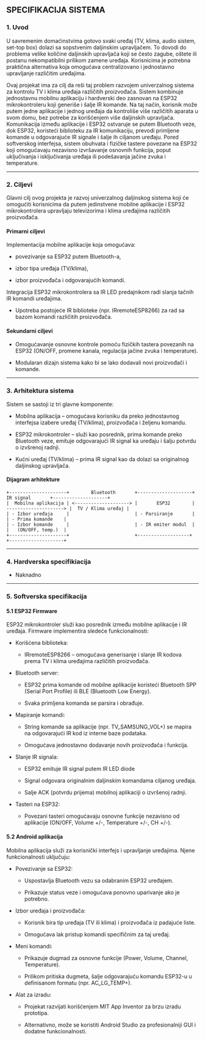 ## SPECIFIKACIJA SISTEMA

### 1. Uvod

U savremenim domaćinstvima gotovo svaki uređaj (TV, klima, audio sistem, set-top box) dolazi sa sopstvenim daljinskim upravljačem. 
To dovodi do problema velike količine daljinskih upravljača koji se često zagube, oštete ili postanu nekompatibilni prilikom zamene uređaja. 
Korisnicima je potrebna praktična alternativa koja omogućava centralizovano i jednostavno upravljanje različitim uređajima.

Ovaj projekat ima za cilj da reši taj problem razvojem univerzalnog sistema za kontrolu TV i klima uređaja različitih proizvođača. 
Sistem kombinuje jednostavnu mobilnu aplikaciju i hardverski deo zasnovan na ESP32 mikrokontroleru koji generiše i šalje IR komande. 
Na taj način, korisnik može putem jedne aplikacije i jednog uređaja da kontroliše više različitih aparata u svom domu, bez potrebe za korišćenjem više daljinskih upravljača.
Komunikacija između aplikacije i ESP32 ostvaruje se putem Bluetooth veze, dok ESP32, koristeći biblioteku za IR komunikaciju, prevodi primljene komande u odgovarajuće IR signale i šalje ih ciljanom uređaju. 
Pored softverskog interfejsa, sistem obuhvata i fizičke tastere povezane na ESP32 koji omogućavaju nezavisno izvršavanje osnovnih funkcija, poput uključivanja i isključivanja uređaja ili podešavanja jačine zvuka i temperature.

---

### 2. Ciljevi

Glavni cilj ovog projekta je razvoj univerzalnog daljinskog sistema koji će omogućiti korisnicima da putem jedinstvene mobilne aplikacije i ESP32 mikrokontrolera upravljaju televizorima i klima uređajima različitih proizvođača.

#### Primarni ciljevi

Implementacija mobilne aplikacije koja omogućava:

- povezivanje sa ESP32 putem Bluetooth-a,

- izbor tipa uređaja (TV/klima),

- izbor proizvođača i odgovarajućih komandi.

Integracija ESP32 mikrokontrolera sa IR LED predajnikom radi slanja tačnih IR komandi uređajima.

- Upotreba postojeće IR biblioteke (npr. IRremoteESP8266) za rad sa bazom komandi različitih proizvođača.

#### Sekundarni ciljevi

- Omogućavanje osnovne kontrole pomoću fizičkih tastera povezanih na ESP32 (ON/OFF, promene kanala, regulacija jačine zvuka i temperature).

- Modularan dizajn sistema kako bi se lako dodavali novi proizvođači i komande.

---

### 3. Arhitektura sistema
Sistem se sastoji iz tri glavne komponente:

- Mobilna aplikacija – omogućava korisniku da preko jednostavnog interfejsa izabere uređaj (TV/klima), proizvođača i željenu komandu.

- ESP32 mikrokontroler – služi kao posrednik, prima komande preko Bluetooth veze, emituje odgovarajući IR signal ka uređaju i šalju potvrdu o izvšrenoj radnji.

- Kućni uređaj (TV/klima) – prima IR signal kao da dolazi sa originalnog daljinskog upravljača.

#### Dijagram arhitekture
```
+---------------------+        Bluetooth       +--------------------+        IR signal       +--------------------+
|  Mobilna aplikacija | <--------------------> |       ESP32        | ---------------------> |  TV / Klima uređaj |
| - Izbor uređaja     |                        | - Parsiranje       |                        | - Prima komande    |
| - Izbor komande     |                        | - IR emiter modul  |                        |   (ON/OFF, temp.)  | 
+---------------------+                        +-------------------+                         +--------------------+
```

---

### 4. Hardverska specifikiacija
- Naknadno


---

### 5. Softverska specifikacija
#### 5.1 ESP32 Firmware

ESP32 mikrokontroler služi kao posrednik između mobilne aplikacije i IR uređaja. 
Firmware implementira sledeće funkcionalnosti:

- Korišćena biblioteka:

  - IRremoteESP8266 – omogućava generisanje i slanje IR kodova prema TV i klima uređajima različitih proizvođača.

- Bluetooth server:

  - ESP32 prima komande od mobilne aplikacije koristeći Bluetooth SPP (Serial Port Profile) ili BLE (Bluetooth Low Energy).

  - Svaka primljena komanda se parsira i obrađuje.

- Mapiranje komandi:

  - String komande sa aplikacije (npr. TV_SAMSUNG_VOL+) se mapira na odgovarajući IR kod iz interne baze podataka.

  - Omogućava jednostavno dodavanje novih proizvođača i funkcija.

- Slanje IR signala:

  - ESP32 emituje IR signal putem IR LED diode

  - Signal odgovara originalnim daljinskim komandama ciljanog uređaja.

  - Salje ACK (potvrdu prijema) mobilnoj aplikaciji o izvršenoj radnji.

- Tasteri na ESP32:
  
  - Povezani tasteri omogućavaju osnovne funkcije nezavisno od aplikacije (ON/OFF, Volume +/-, Temperature +/-, CH +/-).

#### 5.2 Android aplikacija

Mobilna aplikacija služi za korisnički interfejs i upravljanje uređajima. Njene funkcionalnosti uključuju:

- Povezivanje sa ESP32:

  - Uspostavlja Bluetooth vezu sa odabranim ESP32 uređajem.

  - Prikazuje status veze i omogućava ponovno uparivanje ako je potrebno.

- Izbor uređaja i proizvođača:

  - Korisnik bira tip uređaja (TV ili klima) i proizvođača iz padajuće liste.

  - Omogućava lak pristup komandi specifičnim za taj uređaj.

- Meni komandi:

  - Prikazuje dugmad za osnovne funkcije (Power, Volume, Channel, Temperature).

  - Prilikom pritiska dugmeta, šalje odgovarajuću komandu ESP32-u u definisanom formatu (npr. AC_LG_TEMP+).

- Alat za izradu:

  - Projekat razvijati korišćenjem MIT App Inventor za brzu izradu prototipa.

  - Alternativno, može se koristiti Android Studio za profesionalniji GUI i dodatne funkcionalnosti.
